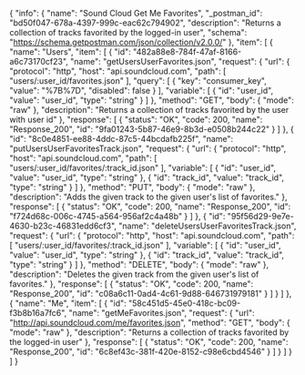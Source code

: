 {
  "info": {
    "name": "Sound Cloud Get Me Favorites",
    "_postman_id": "bd50f047-678a-4397-999c-eac62c794902",
    "description": "Returns a collection of tracks favorited by the logged-in user",
    "schema": "https://schema.getpostman.com/json/collection/v2.0.0/"
  },
  "item": [
    {
      "name": "Users",
      "item": [
        {
          "id": "482a88e8-784f-47af-8166-a6c73170cf23",
          "name": "getUsersUserFavorites.json",
          "request": {
            "url": {
              "protocol": "http",
              "host": "api.soundcloud.com",
              "path": [
                "users/:user_id/favorites.json"
              ],
              "query": [
                {
                  "key": "consumer_key",
                  "value": "%7B%7D",
                  "disabled": false
                }
              ],
              "variable": [
                {
                  "id": "user_id",
                  "value": "user_id",
                  "type": "string"
                }
              ]
            },
            "method": "GET",
            "body": {
              "mode": "raw"
            },
            "description": "Returns a collection of tracks favorited by the user with user id"
          },
          "response": [
            {
              "status": "OK",
              "code": 200,
              "name": "Response_200",
              "id": "9fa01243-5b87-46e9-8b3d-e0508b244c22"
            }
          ]
        },
        {
          "id": "8c0e4851-ee88-4ddc-87c5-44bcdafb225f",
          "name": "putUsersUserFavoritesTrack.json",
          "request": {
            "url": {
              "protocol": "http",
              "host": "api.soundcloud.com",
              "path": [
                "users/:user_id/favorites/:track_id.json"
              ],
              "variable": [
                {
                  "id": "user_id",
                  "value": "user_id",
                  "type": "string"
                },
                {
                  "id": "track_id",
                  "value": "track_id",
                  "type": "string"
                }
              ]
            },
            "method": "PUT",
            "body": {
              "mode": "raw"
            },
            "description": "Adds the given track to the given user's list of favorites."
          },
          "response": [
            {
              "status": "OK",
              "code": 200,
              "name": "Response_200",
              "id": "f724d68c-006c-4745-a564-956af2c4a48b"
            }
          ]
        },
        {
          "id": "95f56d29-9e7e-4630-b23c-46831edd6cf3",
          "name": "deleteUsersUserFavoritesTrack.json",
          "request": {
            "url": {
              "protocol": "http",
              "host": "api.soundcloud.com",
              "path": [
                "users/:user_id/favorites/:track_id.json"
              ],
              "variable": [
                {
                  "id": "user_id",
                  "value": "user_id",
                  "type": "string"
                },
                {
                  "id": "track_id",
                  "value": "track_id",
                  "type": "string"
                }
              ]
            },
            "method": "DELETE",
            "body": {
              "mode": "raw"
            },
            "description": "Deletes the given track from the given user's list of favorites."
          },
          "response": [
            {
              "status": "OK",
              "code": 200,
              "name": "Response_200",
              "id": "c08a6c11-0ad4-4c61-9d88-646731979181"
            }
          ]
        }
      ]
    },
    {
      "name": "Me",
      "item": [
        {
          "id": "58c451d5-45e0-418c-bc09-f3b8b16a7fc6",
          "name": "getMeFavorites.json",
          "request": {
            "url": "http://api.soundcloud.com/me/favorites.json",
            "method": "GET",
            "body": {
              "mode": "raw"
            },
            "description": "Returns a collection of tracks favorited by the logged-in user"
          },
          "response": [
            {
              "status": "OK",
              "code": 200,
              "name": "Response_200",
              "id": "6c8ef43c-381f-420e-8152-c98e6cbd4546"
            }
          ]
        }
      ]
    }
  ]
}